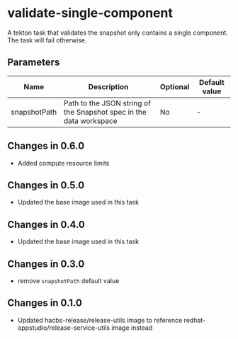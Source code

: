 # validate-single-component

A tekton task that validates the snapshot only contains a 
single component. The task will fail otherwise.

## Parameters

| Name         | Description                                                        | Optional | Default value |
|--------------|--------------------------------------------------------------------|----------|---------------|
| snapshotPath | Path to the JSON string of the Snapshot spec in the data workspace | No       | -             |

## Changes in 0.6.0
* Added compute resource limits

## Changes in 0.5.0
* Updated the base image used in this task

## Changes in 0.4.0
* Updated the base image used in this task

## Changes in 0.3.0
* remove `snapshotPath` default value

## Changes in 0.1.0
* Updated hacbs-release/release-utils image to reference redhat-appstudio/release-service-utils image instead

